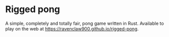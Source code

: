 # Rigged pong

A simple, completely and totally fair, pong game written in Rust.
Available to play on the web at https://ravenclaw900.github.io/rigged-pong.